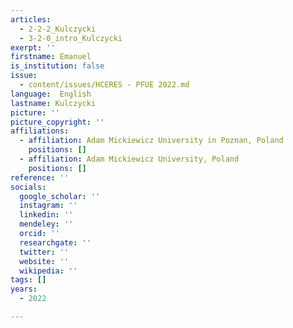 ```yaml
---
articles:
  - 2-2-2_Kulczycki
  - 3-2-0_intro_Kulczycki
exerpt: ''
firstname: Emanuel
is_institution: false
issue:
  - content/issues/HCERES - PFUE 2022.md
language:  English
lastname: Kulczycki
picture: ''
picture_copyright: ''
affiliations:
  - affiliation: Adam Mickiewicz University in Poznan, Poland
    positions: []
  - affiliation: Adam Mickiewicz University, Poland
    positions: []
reference: ''
socials:
  google_scholar: ''
  instagram: ''
  linkedin: ''
  mendeley: ''
  orcid: ''
  researchgate: ''
  twitter: ''
  website: ''
  wikipedia: ''
tags: []
years:
  - 2022

---
```

